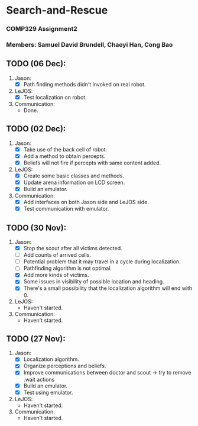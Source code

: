 # Search-and-Rescue
### COMP329 Assignment2

### Members: Samuel David Brundell, Chaoyi Han, Cong Bao

## TODO (06 Dec):
1. Jason:
    - [X] Path finding methods didn't invoked on real robot.
2. LeJOS:
    - [X] Test localization on robot.
3. Communication:
    - Done.

## TODO (02 Dec):
1. Jason:
    - [X] Take use of the back cell of robot.
    - [X] Add a method to obtain percepts.
    - [X] Beliefs will not fire if percepts with same content added.
2. LeJOS:
    - [X] Create some basic classes and methods.
    - [X] Update arena information on LCD screen.
    - [X] Build an emulator.
3. Communication:
    - [X] Add interfaces on both Jason side and LeJOS side.
    - [X] Test communication with emulator.

## TODO (30 Nov):
1. Jason:
    - [X] Stop the scout after all victims detected.
    - [ ] Add counts of arrived cells.
    - [ ] Potential problem that it may travel in a cycle during localization.
    - [ ] Pathfinding algorithm is not optimal.
    - [X] Add more kinds of victims.
    - [X] Some issues in visibility of possible location and heading.
    - [X] There's a small possibility that the localization algorithm will end with 0.
2. LeJOS:
    - Haven't started.
3. Communication:
    - Haven't started.

## TODO (27 Nov):
1. Jason:
    - [X] Localization algorithm.
    - [X] Organize perceptions and beliefs.
    - [X] Improve communications between doctor and scout -> try to remove .wait actions
    - [X] Build an emulator.
    - [X] Test using emulator.
2. LeJOS:
    - Haven't started.
3. Communication:
    - Haven't started.